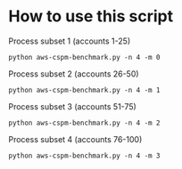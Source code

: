 # How to use this script

Process subset 1 (accounts 1-25)

    python aws-cspm-benchmark.py -n 4 -m 0

Process subset 2 (accounts 26-50)  

    python aws-cspm-benchmark.py -n 4 -m 1

Process subset 3 (accounts 51-75)

    python aws-cspm-benchmark.py -n 4 -m 2

Process subset 4 (accounts 76-100)

    python aws-cspm-benchmark.py -n 4 -m 3


